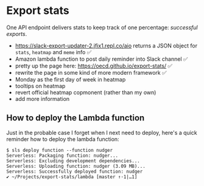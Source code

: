 # Export stats

One API endpoint delivers stats to keep track of one percentage: _successful exports_.

* https://slack-export-updater-2.jfix1.repl.co/aio returns a JSON object for `stats`, `heatmap` and `meme` info ✅
* Amazon lambda function to post daily reminder into Slack channel ✅
* pretty up the page here: https://oecd.github.io/export-stats/ ✅
* rewrite the page in some kind of more modern framework ✅
* Monday as the first day of week in heatmap
* tooltips on heatmap
* revert official heatmap copmonent (rather than my own)
* add more information

## How to deploy the Lambda function

Just in the probable case I forget when I next need to deploy, here's a quick reminder how to deploy the lambda function:

    $ sls deploy function --function nudger
    Serverless: Packaging function: nudger...
    Serverless: Excluding development dependencies...
    Serverless: Uploading function: nudger (3.09 MB)...
    Serverless: Successfully deployed function: nudger
    ✔ ~/Projects/export-stats/lambda [master ↑·1|…1]

